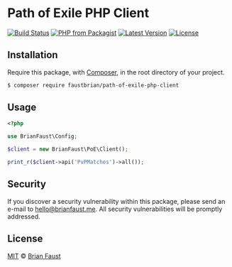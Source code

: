 # Path of Exile PHP Client

[![Build Status](https://img.shields.io/travis/faustbrian/Path-of-Exile-PHP-Client/master.svg?style=flat-square)](https://travis-ci.org/faustbrian/Path-of-Exile-PHP-Client)
[![PHP from Packagist](https://img.shields.io/packagist/php-v/faustbrian/path-of-exile-php-client.svg?style=flat-square)]()
[![Latest Version](https://img.shields.io/github/release/faustbrian/Path-of-Exile-PHP-Client.svg?style=flat-square)](https://github.com/faustbrian/Path-of-Exile-PHP-Client/releases)
[![License](https://img.shields.io/packagist/l/faustbrian/Path-of-Exile-PHP-Client.svg?style=flat-square)](https://packagist.org/packages/faustbrian/Path-of-Exile-PHP-Client)

## Installation

Require this package, with [Composer](https://getcomposer.org/), in the root directory of your project.

``` bash
$ composer require faustbrian/path-of-exile-php-client
```

## Usage

``` php
<?php

use BrianFaust\Config;

$client = new BrianFaust\PoE\Client();

print_r($client->api('PvPMatches')->all());
```

## Security

If you discover a security vulnerability within this package, please send an e-mail to hello@brianfaust.me. All security vulnerabilities will be promptly addressed.

## License

[MIT](LICENSE) © [Brian Faust](https://brianfaust.me)
